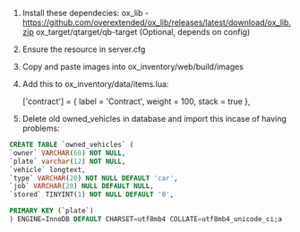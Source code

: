 1. Install these dependecies:
    ox_lib - https://github.com/overextended/ox_lib/releases/latest/download/ox_lib.zip
    ox_target/qtarget/qb-target (Optional, depends on config)

2. Ensure the resource in server.cfg

3. Copy and paste images into ox_inventory/web/build/images

4. Add this to ox_inventory/data/items.lua:

	['contract'] = {
		label = 'Contract',
		weight = 100,
		stack = true
	},

5. Delete old owned_vehicles in database and import this incase of having problems:
```sql
CREATE TABLE `owned_vehicles` (
`owner` VARCHAR(60) NOT NULL,
`plate` varchar(12) NOT NULL,
`vehicle` longtext,
`type` VARCHAR(20) NOT NULL DEFAULT 'car',
`job` VARCHAR(20) NULL DEFAULT NULL,
`stored` TINYINT(1) NOT NULL DEFAULT '0',

PRIMARY KEY (`plate`)
) ENGINE=InnoDB DEFAULT CHARSET=utf8mb4 COLLATE=utf8mb4_unicode_ci;a
```
